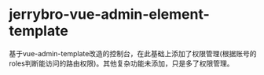 # jerrybro-vue-admin-element-template
基于vue-admin-template改造的控制台，在此基础上添加了权限管理(根据账号的roles判断能访问的路由权限)。其他复杂功能未添加，只是多了权限管理。
